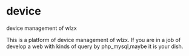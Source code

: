 # device
device management of wlzx

This is a platform of device management of wlzx.
If you are in a job of develop a web with kinds of query by php_mysql,maybe it is your dish.
